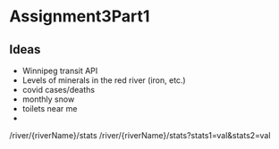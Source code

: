 # Assignment3Part1

## Ideas 
- Winnipeg transit API
- Levels of minerals in the red river (iron, etc.)
- covid cases/deaths
- monthly snow 
- toilets near me 
- 
  
  
  

/river/{riverName}/stats
/river/{riverName}/stats?stats1=val&stats2=val

